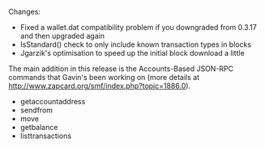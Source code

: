 Changes:
* Fixed a wallet.dat compatibility problem if you downgraded from 0.3.17 and then upgraded again
* IsStandard() check to only include known transaction types in blocks
* Jgarzik's optimisation to speed up the initial block download a little

The main addition in this release is the Accounts-Based JSON-RPC commands that Gavin's been working on (more details at http://www.zapcard.org/smf/index.php?topic=1886.0).  
* getaccountaddress
* sendfrom
* move
* getbalance
* listtransactions
